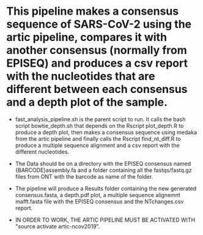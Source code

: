 # This pipeline makes a consensus sequence of SARS-CoV-2 using the artic pipeline, compares it with another consensus (normally from EPISEQ) and produces a csv report with the nucleotides that are different between each consensus and a depth plot of the sample.

- fast_analysis_pipeline.sh is the parent script to run. It calls the bash script bowtie_depth.sh that depends on the Rscript plot_depth.R to produce a depth plot, then makes a consensus sequence using medaka from the artic pipeline and finally calls the Rscript find_nt_diff.R to produce a multiple sequence alignment and a csv report with the different nucleotides. 

- The Data should be on a directory with the EPISEQ consensus named {BARCODE}assembly.fa and a folder containing all the fastqs/fastq.gz files from ONT with the barcode as name of the folder.

- The pipeline will produce a Results folder containing the new generated consensus.fasta, a depth.pdf plot, a multiple sequence alignemnt mafft.fasta file with the EPISEQ consensus and the NTchanges.csv report.

- IN ORDER TO WORK, THE ARTIC PIPELINE MUST BE ACTIVATED WITH "source activate artic-ncov2019".
